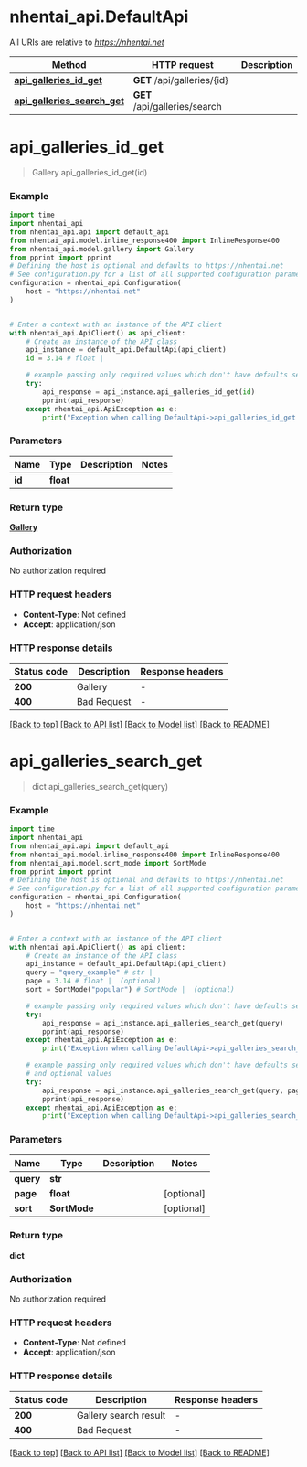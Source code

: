 # nhentai_api.DefaultApi

All URIs are relative to *https://nhentai.net*

Method | HTTP request | Description
------------- | ------------- | -------------
[**api_galleries_id_get**](DefaultApi.md#api_galleries_id_get) | **GET** /api/galleries/{id} | 
[**api_galleries_search_get**](DefaultApi.md#api_galleries_search_get) | **GET** /api/galleries/search | 


# **api_galleries_id_get**
> Gallery api_galleries_id_get(id)



### Example

```python
import time
import nhentai_api
from nhentai_api.api import default_api
from nhentai_api.model.inline_response400 import InlineResponse400
from nhentai_api.model.gallery import Gallery
from pprint import pprint
# Defining the host is optional and defaults to https://nhentai.net
# See configuration.py for a list of all supported configuration parameters.
configuration = nhentai_api.Configuration(
    host = "https://nhentai.net"
)


# Enter a context with an instance of the API client
with nhentai_api.ApiClient() as api_client:
    # Create an instance of the API class
    api_instance = default_api.DefaultApi(api_client)
    id = 3.14 # float | 

    # example passing only required values which don't have defaults set
    try:
        api_response = api_instance.api_galleries_id_get(id)
        pprint(api_response)
    except nhentai_api.ApiException as e:
        print("Exception when calling DefaultApi->api_galleries_id_get: %s\n" % e)
```


### Parameters

Name | Type | Description  | Notes
------------- | ------------- | ------------- | -------------
 **id** | **float**|  |

### Return type

[**Gallery**](Gallery.md)

### Authorization

No authorization required

### HTTP request headers

 - **Content-Type**: Not defined
 - **Accept**: application/json


### HTTP response details
| Status code | Description | Response headers |
|-------------|-------------|------------------|
**200** | Gallery |  -  |
**400** | Bad Request |  -  |

[[Back to top]](#) [[Back to API list]](../README.md#documentation-for-api-endpoints) [[Back to Model list]](../README.md#documentation-for-models) [[Back to README]](../README.md)

# **api_galleries_search_get**
> dict api_galleries_search_get(query)



### Example

```python
import time
import nhentai_api
from nhentai_api.api import default_api
from nhentai_api.model.inline_response400 import InlineResponse400
from nhentai_api.model.sort_mode import SortMode
from pprint import pprint
# Defining the host is optional and defaults to https://nhentai.net
# See configuration.py for a list of all supported configuration parameters.
configuration = nhentai_api.Configuration(
    host = "https://nhentai.net"
)


# Enter a context with an instance of the API client
with nhentai_api.ApiClient() as api_client:
    # Create an instance of the API class
    api_instance = default_api.DefaultApi(api_client)
    query = "query_example" # str | 
    page = 3.14 # float |  (optional)
    sort = SortMode("popular") # SortMode |  (optional)

    # example passing only required values which don't have defaults set
    try:
        api_response = api_instance.api_galleries_search_get(query)
        pprint(api_response)
    except nhentai_api.ApiException as e:
        print("Exception when calling DefaultApi->api_galleries_search_get: %s\n" % e)

    # example passing only required values which don't have defaults set
    # and optional values
    try:
        api_response = api_instance.api_galleries_search_get(query, page=page, sort=sort)
        pprint(api_response)
    except nhentai_api.ApiException as e:
        print("Exception when calling DefaultApi->api_galleries_search_get: %s\n" % e)
```


### Parameters

Name | Type | Description  | Notes
------------- | ------------- | ------------- | -------------
 **query** | **str**|  |
 **page** | **float**|  | [optional]
 **sort** | **SortMode**|  | [optional]

### Return type

**dict**

### Authorization

No authorization required

### HTTP request headers

 - **Content-Type**: Not defined
 - **Accept**: application/json


### HTTP response details
| Status code | Description | Response headers |
|-------------|-------------|------------------|
**200** | Gallery search result |  -  |
**400** | Bad Request |  -  |

[[Back to top]](#) [[Back to API list]](../README.md#documentation-for-api-endpoints) [[Back to Model list]](../README.md#documentation-for-models) [[Back to README]](../README.md)

